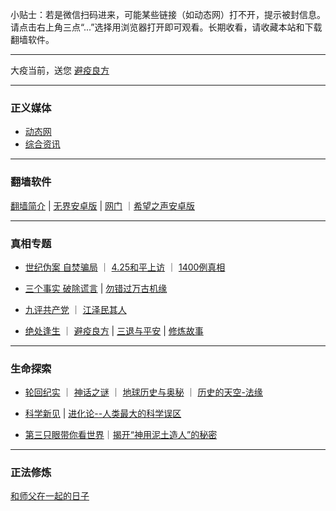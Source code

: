 小贴士：若是微信扫码进来，可能某些链接（如动态网）打不开，提示被封信息。请点击右上角三点“...”选择用浏览器打开即可观看。长期收看，请收藏本站和下载翻墙软件。

---

大疫当前，送您 [避疫良方](Truth/biyi/biyi-index.md) 

---

### 正义媒体

- [动态网](https://aq1.abcd3.eu.org/haer/a223r) 
- [综合资讯](https://github.com/phqfjo324/www/blob/master/README.md)

---

### 翻墙软件

[翻墙简介](fq/How.md) | [无界安卓版](https://s3.amazonaws.com/693/um.apk) | [网门](/fq/ogate.md) ｜[希望之声安卓版](https://x.co/ohope)

***

### 真相专题

- [世纪伪案 自焚骗局](Truth/zfzx/qk.md) ｜ [4.25和平上访](Truth/425/425-index.md) ｜ [1400例真相](Truth/1400/mh-1400.md) 

- [三个事实 破除谎言](Truth/3t/3facts0928.md) | [勿错过万古机缘](Truth/xiulian/1031xiulian.md)

- [九评共产党](Books/9p/9p-index.md)  ｜ [江泽民其人](Books/jzmqr/index.md)

- [绝处逢生](Truth/jcfs/jcfs-index.md) ｜ [避疫良方](Truth/biyi/biyi-index.md) | [三退与平安](Truth/3t/3t-index.md) | [修炼故事](Truth/xiulian/xiulian-index.md)

---

### 生命探索

- [轮回纪实](LifeExplore/Lunhui/lunhui-index.md) ｜ [神话之谜](LifeExplore/myth/myth-index.md) ｜ [地球历史与奥秘](LifeExplore/HistoryofEarth/earth-index.md) ｜ [历史的天空-法缘](LifeExplore/fayuan.md)

- [科学新见](LifeExplore/Science/ScienceIndex.md)  |  [进化论--人类最大的科学误区](LifeExplore/Science/evolution-mistake.md)

- [第三只眼带你看世界](LifeExplore/Science/ThirdEye.md)｜[揭开“神用泥土造人”的秘密](LifeExplore/nituzaoren.md)

---

### 正法修炼

[和师父在一起的日子](Truth/xiulian/yishien.md)

